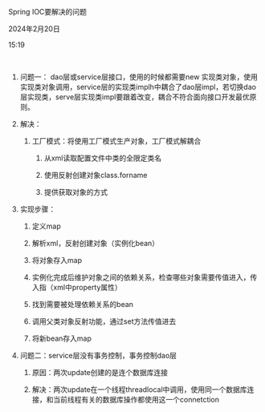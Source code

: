 Spring IOC要解决的问题

2024年2月20日

15:19

 

1.  问题一： dao层或service层接口，使用的时候都需要new 实现类对象，使用实现类对象调用，service层的实现类implh中耦合了dao层impl，若切换dao层实现类，serve层实现类impl要跟着改变，耦合不符合面向接口开发最优原则。

2.  解决：

    1.  工厂模式：将使用工厂模式生产对象，工厂模式解耦合

        1.  从xml读取配置文件中类的全限定类名

        2.  使用反射创建对象class.forname

        3.  提供获取对象的方式

3.  实现步骤：

    1.  定义map

    2.  解析xml，反射创建对象（实例化bean）

    3.  将对象存入map

    4.  实例化完成后维护对象之间的依赖关系，检查哪些对象需要传值进入，传入指（xml中property属性）

    5.  找到需要被处理依赖关系的bean

    6.  调用父类对象反射功能，通过set方法传值进去

    7.  将新bean存入map

4.  问题二：service层没有事务控制，事务控制dao层

    1.  原因：两次update创建的是连个数据库连接

    2.  解决：两次update在一个线程threadlocal中调用，使用同一个数据库连接，和当前线程有关的数据库操作都使用这一个connetction
